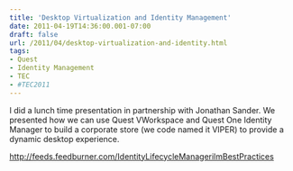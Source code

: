 ```yaml
---
title: 'Desktop Virtualization and Identity Management'
date: 2011-04-19T14:36:00.001-07:00
draft: false
url: /2011/04/desktop-virtualization-and-identity.html
tags: 
- Quest
- Identity Management
- TEC
- #TEC2011
---
```


I did a lunch time presentation in partnership with Jonathan Sander. We presented how we can use Quest VWorkspace and Quest One Identity Manager to build a corporate store (we code named it VIPER) to provide a dynamic desktop experience.

http://feeds.feedburner.com/IdentityLifecycleManagerilmBestPractices